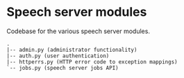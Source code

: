 # Speech server modules

Codebase for the various speech server modules.

```
.
|-- admin.py (administrator functionality)
|-- auth.py (user authentication)
|-- httperrs.py (HTTP error code to exception mappings)
`-- jobs.py (speech server jobs API)
```


